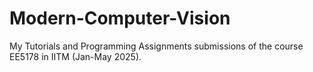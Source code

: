# Modern-Computer-Vision
My Tutorials and Programming Assignments submissions of the course EE5178 in IITM (Jan-May 2025).
